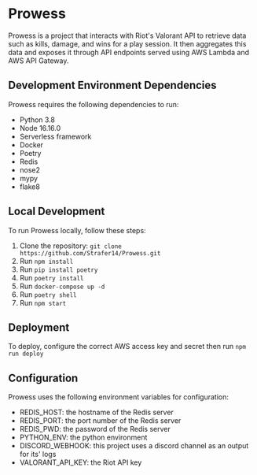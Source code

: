 # Prowess
Prowess is a project that interacts with Riot's Valorant API to retrieve data such as kills, damage, and wins for a play session. It then aggregates this data and exposes it through API endpoints served using AWS Lambda and AWS API Gateway.

## Development Environment Dependencies
Prowess requires the following dependencies to run:

* Python 3.8
* Node 16.16.0
* Serverless framework
* Docker
* Poetry
* Redis
* nose2
* mypy
* flake8

## Local Development
To run Prowess locally, follow these steps:
1. Clone the repository:
`git clone https://github.com/Strafer14/Prowess.git`
2. Run `npm install`
3. Run `pip install poetry`
4. Run `poetry install`
5. Run `docker-compose up -d`
6. Run `poetry shell`
7. Run `npm start`


## Deployment
To deploy, configure the correct AWS access key and secret then run `npm run deploy`

## Configuration
Prowess uses the following environment variables for configuration:

* REDIS_HOST: the hostname of the Redis server
* REDIS_PORT: the port number of the Redis server
* REDIS_PWD: the password of the Redis server
* PYTHON_ENV: the python environment
* DISCORD_WEBHOOK: this project uses a discord channel as an output for its' logs
* VALORANT_API_KEY: the Riot API key